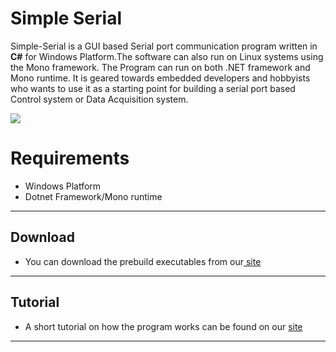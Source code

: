# Simple Serial
Simple-Serial is a GUI based Serial port communication program written in **C#** for Windows Platform.The software can also run on Linux systems using the Mono framework.
The Program can run on both .NET framework and Mono runtime.
It is geared towards embedded developers and hobbyists who wants to use it as a starting point for  building a serial port based Control system or Data Acquisition system.

<img src = "http://www.xanthium.in/sites/default/files/site-images/serial-prog-csharp-gui/opensource-csharp-serial-port-software.jpg"/>

# Requirements
 - Windows Platform
 - Dotnet Framework/Mono runtime

------------------------------------------------------------------------------------------------------------------------------------------

## Download
- You can download the prebuild executables from our<a href ="http://www.xanthium.in/building-opensource-gui-based-serial-port-communication-program-dot-net-framework-and-arduino#microcontroller-interface"> site </a>

------------------------------------------------------------------------------------------------------------------------------------------
## Tutorial
- A short tutorial on how the program works can be found on our <a href ="http://www.xanthium.in/building-opensource-gui-based-serial-port-communication-program-dot-net-framework-and-arduino#microcontroller-interface" > site </a>

------------------------------------------------------------------------------------------------------------------------------------------
